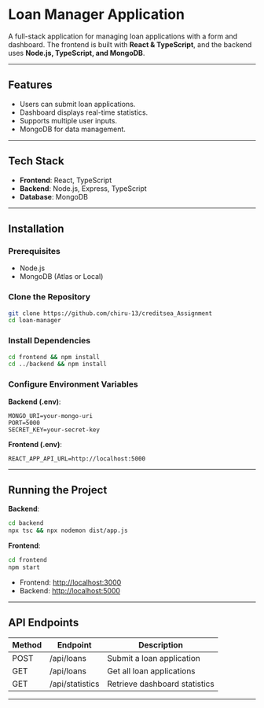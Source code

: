 
# Loan Manager Application

A full-stack application for managing loan applications with a form and dashboard. The frontend is built with **React & TypeScript**, and the backend uses **Node.js, TypeScript, and MongoDB**.

---

## Features
- Users can submit loan applications.
- Dashboard displays real-time statistics.
- Supports multiple user inputs.
- MongoDB for data management.

---

## Tech Stack
- **Frontend**: React, TypeScript  
- **Backend**: Node.js, Express, TypeScript  
- **Database**: MongoDB  

---

## Installation

### Prerequisites
- Node.js  
- MongoDB (Atlas or Local)

### Clone the Repository
```bash
git clone https://github.com/chiru-13/creditsea_Assignment
cd loan-manager
```

### Install Dependencies
```bash
cd frontend && npm install
cd ../backend && npm install
```

### Configure Environment Variables

**Backend (.env)**:
```
MONGO_URI=your-mongo-uri
PORT=5000
SECRET_KEY=your-secret-key
```

**Frontend (.env)**:
```
REACT_APP_API_URL=http://localhost:5000
```

---

## Running the Project

**Backend**:
```bash
cd backend
npx tsc && npx nodemon dist/app.js
```

**Frontend**:
```bash
cd frontend
npm start
```

- Frontend: [http://localhost:3000](http://localhost:3000)  
- Backend: [http://localhost:5000](http://localhost:5000)

---

## API Endpoints
| Method | Endpoint         | Description                   |
|--------|------------------|-------------------------------|
| POST   | /api/loans       | Submit a loan application     |
| GET    | /api/loans       | Get all loan applications     |
| GET    | /api/statistics  | Retrieve dashboard statistics |

---

